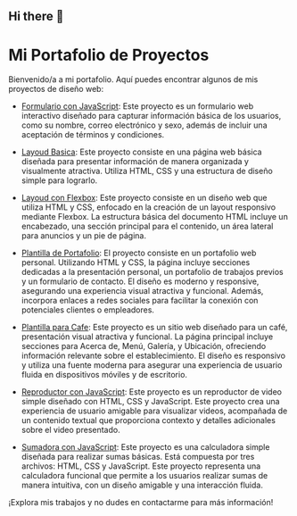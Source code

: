 ## Hi there 👋

# Mi Portafolio de Proyectos

Bienvenido/a a mi portafolio. Aquí puedes encontrar algunos de mis proyectos de diseño web:

- [Formulario con JavaScript](https://frayhtml.github.io/Formulario-con-Js/): Este proyecto es un formulario web interactivo diseñado para capturar información básica de los usuarios, como su nombre, correo electrónico y sexo, además de incluir una aceptación de términos y condiciones.
  
- [Layoud Basica](https://frayhtml.github.io/Layoud-Basica/): Este proyecto consiste en una página web básica diseñada para presentar información de manera organizada y visualmente atractiva. Utiliza HTML, CSS y una estructura de diseño simple para lograrlo.
  
- [Layoud con Flexbox](https://frayhtml.github.io/Layoud-con-Flexbox/): Este proyecto consiste en un diseño web que utiliza HTML y CSS, enfocado en la creación de un layout responsivo mediante Flexbox. La estructura básica del documento HTML incluye un encabezado, una sección principal para el contenido, un área lateral para anuncios y un pie de página.
  
- [Plantilla de Portafolio](https://frayhtml.github.io/Plantilla-de-portafolio/): El proyecto consiste en un portafolio web personal. Utilizando HTML y CSS, la página incluye secciones dedicadas a la presentación personal, un portafolio de trabajos previos y un formulario de contacto. El diseño es moderno y responsive, asegurando una experiencia visual atractiva y funcional. Además, incorpora enlaces a redes sociales para facilitar la conexión con potenciales clientes o empleadores.
  
- [Plantilla para Cafe](https://frayhtml.github.io/Plantilla-para-Cafe/): Este proyecto es un sitio web diseñado para un café, presentación visual atractiva y funcional. La página principal incluye secciones para Acerca de, Menú, Galería, y Ubicación, ofreciendo información relevante sobre el establecimiento. El diseño es responsivo y utiliza una fuente moderna para asegurar una experiencia de usuario fluida en dispositivos móviles y de escritorio.
  
- [Reproductor con JavaScript](https://frayhtml.github.io/Reproductor-con-JS/): Este proyecto es un reproductor de video simple diseñado con HTML, CSS y JavaScript. Este proyecto crea una experiencia de usuario amigable para visualizar videos, acompañada de un contenido textual que proporciona contexto y detalles adicionales sobre el video presentado.
  
- [Sumadora con JavaScript](https://frayhtml.github.io/Sumadora-con-JS/): Este proyecto es una calculadora simple diseñada para realizar sumas básicas. Está compuesta por tres archivos: HTML, CSS y JavaScript. Este proyecto representa una calculadora funcional que permite a los usuarios realizar sumas de manera intuitiva, con un diseño amigable y una interacción fluida.

¡Explora mis trabajos y no dudes en contactarme para más información!
